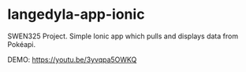 # langedyla-app-ionic
SWEN325 Project. Simple Ionic app which pulls and displays data from Pokéapi. 


DEMO: https://youtu.be/3yvqpa5OWKQ

